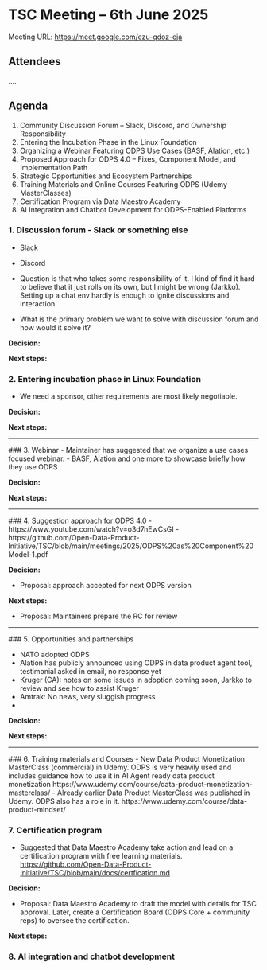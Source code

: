 # TSC Meeting – 6th June 2025

Meeting URL:  https://meet.google.com/ezu-qdoz-eja 

## Attendees
....

## Agenda

1. Community Discussion Forum – Slack, Discord, and Ownership Responsibility
2. Entering the Incubation Phase in the Linux Foundation
3. Organizing a Webinar Featuring ODPS Use Cases (BASF, Alation, etc.)
4. Proposed Approach for ODPS 4.0 – Fixes, Component Model, and Implementation Path
5. Strategic Opportunities and Ecosystem Partnerships
6. Training Materials and Online Courses Featuring ODPS (Udemy MasterClasses)
7. Certification Program via Data Maestro Academy
8. AI Integration and Chatbot Development for ODPS-Enabled Platforms
    
### 1. Discussion forum - Slack or something else
- Slack
- Discord

-  Question is that who takes some responsibility of it. I kind of find it hard to believe that it just rolls on its own, but I might be wrong (Jarkko). Setting up a chat env hardly is enough to ignite discussions and interaction. 
- What is the primary problem we want to solve with discussion forum and how would it solve it?

**Decision:**

**Next steps:**

### 2. Entering incubation phase in Linux Foundation
- We need a sponsor, other requirements are most likely negotiable.

**Decision:**

**Next steps:**

<hr>
### 3. Webinar
- Maintainer has suggested that we organize a use cases focused webinar.
- BASF, Alation and one more to showcase briefly how they use ODPS

**Decision:**

**Next steps:**

<hr>
### 4. Suggestion approach for ODPS 4.0 
- https://www.youtube.com/watch?v=o3d7nEwCsGI
- https://github.com/Open-Data-Product-Initiative/TSC/blob/main/meetings/2025/ODPS%20as%20Component%20Model-1.pdf

**Decision:**
- Proposal: approach accepted for next ODPS version 

**Next steps:**
- Proposal: Maintainers prepare the RC for review

<hr>
### 5. Opportunities and partnerships

- NATO adopted ODPS
- Alation has publicly announced using ODPS in data product agent tool, testimonial asked in email, no response yet
- Kruger (CA): notes on some issues in adoption coming soon, Jarkko to review and see how to assist Kruger
- Amtrak: No news, very sluggish progress
-   

**Decision:**

**Next steps:**

<hr>
### 6. Training materials and Courses
- New Data Product Monetization MasterClass (commercial) in Udemy. ODPS is very heavily used and includes guidance how to use it in AI Agent ready data product monetization https://www.udemy.com/course/data-product-monetization-masterclass/
- Already earlier Data Product MasterClass was published in Udemy. ODPS also has a role in it. https://www.udemy.com/course/data-product-mindset/

### 7. Certification program 
- Suggested that Data Maestro Academy take action and lead on a certification program with free learning materials. https://github.com/Open-Data-Product-Initiative/TSC/blob/main/docs/certfication.md 

**Decision:**
- Proposal: Data Maestro Academy to draft the model with details for TSC approval. Later, create a Certification Board (ODPS Core + community reps) to oversee the certification. 

**Next steps:**


### 8. AI integration and chatbot development
